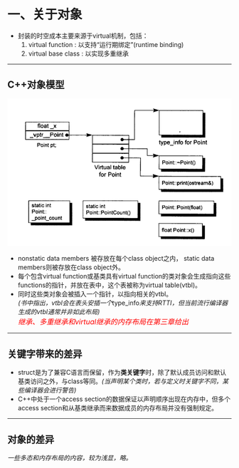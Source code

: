 # 一、关于对象
* 封装的时空成本主要来源于virtual机制，包括：  
    1. virtual function : 以支持“运行期绑定”(runtime binding)
    2. virtual base class : 以实现多重继承 
- - -
## C++对象模型
![C++对象模型](./res/C++对象模型.png)
* nonstatic data members 被存放在每个class object之内， static data members则被存放在class object外。
* 每个包含virtual function或基类具有virtual function的类对象会生成指向这些functions的指针，并放在表中，这个表被称为virtual table(vtbl)。
* 同时这些类对象会被插入一个指针，以指向相关的vtbl。  
*(书中指出，vtbl会在表头安插一个*type_info*来支持RTTI，但当前流行编译器生成的vtbl通常并非如此布局)*  
<font size = 3 color = red>*继承、多重继承和virtual继承的内存布局在第三章给出*</font>
- - - 
## 关键字带来的差异
* struct是为了兼容C语言而保留，作为**类关键字**时，除了默认成员访问和默认基类访问之外，与class等同。*(当声明某个类时，若与定义时关键字不同，某些编译器会进行警告)*
* C++中处于一个access section的数据保证以声明顺序出现在内存中，但多个access section和从基类继承而来数据成员的内存布局并没有强制规定。
- - -
## 对象的差异
*一些多态和内存布局的内容，较为浅显，略。*
